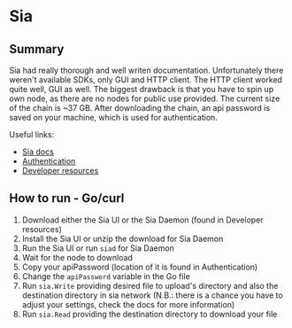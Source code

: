 # Sia

## Summary

Sia had really thorough and well writen documentation. Unfortunately there weren't available SDKs, only GUI and HTTP client. The HTTP client worked quite well, GUI as well. The biggest drawback is that you have to spin up own node, as there are no nodes for public use provided. The current size of the chain is ~37 GB. After downloading the chain, an api password is saved on your machine, which is used for authentication.

Useful links:

- [Sia docs](https://api.sia.tech/#introduction)
- [Authentication](https://api.sia.tech/#authentication)
- [Developer resources](https://sia.tech/developers)

## How to run - Go/curl

1. Download either the Sia UI or the Sia Daemon (found in Developer resources)
2. Install the Sia UI or unzip the download for Sia Daemon
3. Run the Sia UI or run `siad` for Sia Daemon
4. Wait for the node to download
5. Copy your apiPassword (location of it is found in Authentication)
6. Change the `apiPassword` variable in the Go file
7. Run `sia.Write` providing desired file to upload's directory and also the destination directory in sia network (N.B.: there is a chance you have to adjust your settings, check the docs for more information)
8. Run `sia.Read` providing the destination directory to download your file
